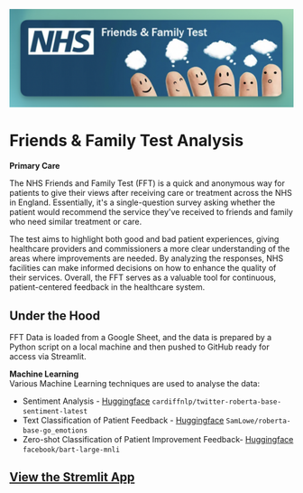![Image](images/fftest2.png)
# Friends & Family Test Analysis 
**Primary Care**

The NHS Friends and Family Test (FFT) is a quick and anonymous way for patients to give their views after receiving care or treatment across the NHS in England. Essentially, it's a single-question survey asking whether the patient would recommend the service they've received to friends and family who need similar treatment or care. 

The test aims to highlight both good and bad patient experiences, giving healthcare providers and commissioners a more clear understanding of the areas where improvements are needed. By analyzing the responses, NHS facilities can make informed decisions on how to enhance the quality of their services. Overall, the FFT serves as a valuable tool for continuous, patient-centered feedback in the healthcare system.

## Under the Hood
FFT Data is loaded from a Google Sheet, and the data is prepared by a Python script on a local machine and then pushed to GitHub ready for access via Streamlit.

**Machine Learning**<BR>
Various Machine Learning techniques are used to analyse the data:
- Sentiment Analysis - [Huggingface](https://huggingface.co/cardiffnlp/twitter-roberta-base-sentiment-latest) `cardiffnlp/twitter-roberta-base-sentiment-latest`
- Text Classification of Patient Feedback - [Huggingface](https://huggingface.co/SamLowe/roberta-base-go_emotions) `SamLowe/roberta-base-go_emotions`
- Zero-shot Classification of Patient Improvement Feedback- [Huggingface](https://huggingface.co/facebook/bart-large-mnli) `facebook/bart-large-mnli`



## [View the Stremlit App](https://friends-and-family-test-analysis-pqev4j3c9katnrlv8kktnb.streamlit.app/)
